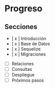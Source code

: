 # Progreso

## Secciones
- [ x ] Introducción
- [ x ] Base de Datos
- [ x ] Sequelize
- [ x ] Migraciones
- [  ] Relaciones
- [  ] Consultas
- [  ] Despliegue
- [  ] Próximos pasos
